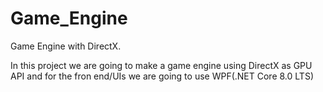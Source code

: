 # Game_Engine
Game Engine with DirectX.

In this project we are going to make a game engine using DirectX as GPU API and for the fron end/UIs we are going to use WPF(.NET Core 8.0 LTS)
